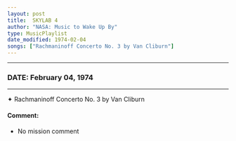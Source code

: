 ```yaml
---
layout: post
title:  SKYLAB 4
author: "NASA: Music to Wake Up By"
type: MusicPlaylist
date_modified: 1974-02-04
songs: ["Rachmaninoff Concerto No. 3 by Van Cliburn"]
---
```


----
### DATE: February 04, 1974
----
✦ Rachmaninoff Concerto No. 3 by Van Cliburn

#### Comment:
* No mission comment



<br/>
<center>
	<a target="_blank"
	   href="https://twitter.com/intent/tweet?hashtags=Space,NASA,Playlist,NASAWakeupCalls,SpaceProgram&text={{ page.author}}, '{{ page.songs.first }}' {{ page.title }}, {{ page.date | date: '%B %d, %Y' }}. {{ site.url }}{{ page.url }} @nasawakeupcalls">
	   <i class="fab fa-twitter" alt="Tweet this page" style="font-size: 1.3em;"></i>
	</a>
	&nbsp; 	<i class="fas fa-user-astronaut" style="font-size: 1.5em;"></i> &nbsp;
    <a type="amzn" search="'Rachmaninoff Concerto No. 3 by Van Cliburn'" category="popular music">
        <i class="fab fa-amazon" style="font-size: 1.3em;"></i>
    </a>
</center>
